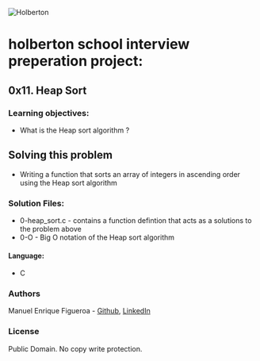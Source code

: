 ![Holberton](https://www.trinityventures.com/uploads/images/portfolio/_270xAUTO_crop_center-center/Holberton-3.png)

# holberton school interview preperation project:
## 0x11. Heap Sort

### Learning objectives:
* What is the Heap sort algorithm ?


## Solving this problem
* Writing a function that sorts an array of integers in ascending order using the Heap sort algorithm

### Solution Files:
* 0-heap_sort.c - contains a function defintion that acts as a solutions to the problem above
* 0-O - Big O notation of the Heap sort algorithm

#### Language:
* C

### Authors
Manuel Enrique Figueroa - [Github](https://github.com/FicusCarica308), [LinkedIn](https://www.linkedin.com/in/manuel-figueroa-292216215)

### License
Public Domain. No copy write protection.
